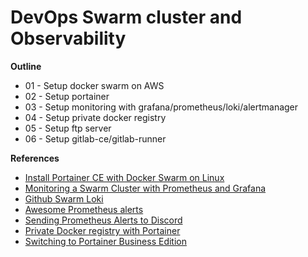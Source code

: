 # DevOps Swarm cluster and Observability

**Outline**
- 01 - Setup docker swarm on AWS
- 02 - Setup portainer
- 03 - Setup monitoring with grafana/prometheus/loki/alertmanager
- 04 - Setup private docker registry
- 05 - Setup ftp server
- 06 - Setup gitlab-ce/gitlab-runner


**References**
- [Install Portainer CE with Docker Swarm on Linux](https://docs.portainer.io/start/install-ce/server/swarm/linux)
- [Monitoring a Swarm Cluster with Prometheus and Grafana](https://www.portainer.io/blog/monitoring-a-swarm-cluster-with-prometheus-and-grafana)
- [Github Swarm Loki](https://github.com/swarmstack/loki)
- [Awesome Prometheus alerts](https://samber.github.io/awesome-prometheus-alerts/rules.html)
- [Sending Prometheus Alerts to Discord](https://promlabs.com/blog/2022/12/23/sending-prometheus-alerts-to-discord-with-alertmanager-v0-25-0/)
- [Private Docker registry with Portainer](https://www.blackvoid.club/private-docker-registry-with-portainer/)
- [Switching to Portainer Business Edition](https://docs.portainer.io/start/upgrade/tobe/swarm)